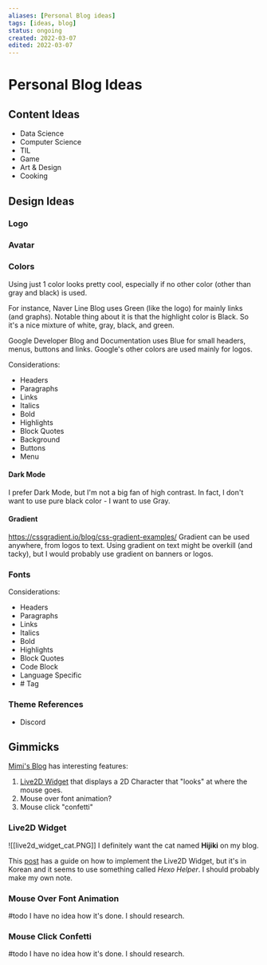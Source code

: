 ```yaml
---
aliases: [Personal Blog ideas]
tags: [ideas, blog]
status: ongoing
created: 2022-03-07
edited: 2022-03-07
---
```


# Personal Blog Ideas

## Content Ideas
- Data Science
- Computer Science
- TIL
- Game
- Art & Design
- Cooking

## Design Ideas

### Logo

### Avatar

### Colors
Using just 1 color looks pretty cool, especially if no other color (other than gray and black) is used.

For instance, Naver Line Blog uses Green (like the logo) for mainly links (and graphs). Notable thing about it is that the highlight color is Black. So it's a nice mixture of white, gray, black, and green.

Google Developer Blog and Documentation uses Blue for small headers, menus, buttons and links. Google's other colors are used mainly for logos.

Considerations:
- Headers
- Paragraphs
- Links
- Italics
- Bold
- Highlights
- Block Quotes
- Background
- Buttons
- Menu

#### Dark Mode
I prefer Dark Mode, but I'm not a big fan of high contrast. In fact, I don't want to use pure black color - I want to use Gray.

#### Gradient
https://cssgradient.io/blog/css-gradient-examples/
Gradient can be used anywhere, from logos to text.
Using gradient on text might be overkill (and tacky), but I would probably use gradient on banners or logos.

### Fonts
Considerations:
- Headers
- Paragraphs
- Links
- Italics
- Bold
- Highlights
- Block Quotes
- Code Block
- Language Specific
- \# Tag

### Theme References
- Discord

## Gimmicks
[Mimi's Blog](https://zhangshuqiao.org/) has interesting features:
1. [Live2D Widget](https://github.com/stevenjoezhang/live2d-widget) that displays a 2D Character that "looks" at where the mouse goes.
2. Mouse over font animation?
3. Mouse click "confetti"

### Live2D Widget
![[live2d_widget_cat.PNG]]
I definitely want the cat named __Hijiki__ on my blog.

This [post](https://aciddust.github.io/blog/post/Hexo-%EB%B8%94%EB%A1%9C%EA%B7%B8%EC%97%90-Live2D-%ED%94%8C%EB%9F%AC%EA%B7%B8%EC%9D%B8-%EC%A0%81%EC%9A%A9%ED%95%98%EA%B8%B0/) has a guide on how to implement the Live2D Widget, but it's in Korean and it seems to use something called _Hexo Helper_. I should probably make my own note.

### Mouse Over Font Animation
#todo I have no idea how it's done. I should research.

### Mouse Click Confetti
#todo I have no idea how it's done. I should research.

